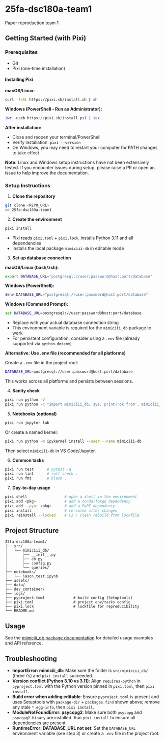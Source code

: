 # 25fa-dsc180a-team1
Paper reproduction team 1

## Getting Started (with Pixi)

### Prerequisites
- Git
- Pixi (one-time installation)

#### Installing Pixi

**macOS/Linux:**
```bash
curl -fsSL https://pixi.sh/install.sh | sh
```

**Windows (PowerShell - Run as Administrator):**
```powershell
iwr -useb https://pixi.sh/install.ps1 | iex
```

**After installation:**
- Close and reopen your terminal/PowerShell
- Verify installation: `pixi --version`
- On Windows, you may need to restart your computer for PATH changes to take effect

**Note:** Linux and Windows setup instructions have not been extensively tested. If you encounter issues during setup, please raise a PR or open an issue to help improve the documentation.

### Setup Instructions

1) **Clone the repository**
```bash
git clone <REPO_URL>
cd 25fa-dsc180a-team1
```

2) **Create the environment**
```bash
pixi install
```
- Pixi reads `pixi.toml` + `pixi.lock`, installs Python 3.11 and all dependencies
- Installs the local package `mimiciii-db` in editable mode

3) **Set up database connection**

**macOS/Linux (bash/zsh):**
```bash
export DATABASE_URL="postgresql://user:password@host:port/database"
```

**Windows (PowerShell):**
```powershell
$env:DATABASE_URL="postgresql://user:password@host:port/database"
```

**Windows (Command Prompt):**
```cmd
set DATABASE_URL=postgresql://user:password@host:port/database
```

- Replace with your actual database connection string
- This environment variable is required for the `mimiciii_db` package to work
- For persistent configuration, consider using a `.env` file (already supported via `python-dotenv`)

**Alternative: Use .env file (recommended for all platforms)**

Create a `.env` file in the project root:
```bash
DATABASE_URL=postgresql://user:password@host:port/database
```

This works across all platforms and persists between sessions.

4) **Sanity check**
```bash
pixi run python -V
pixi run python -c "import mimiciii_db, sys; print('ok from', mimiciii_db.__file__); print(sys.executable)"
```

5) **Notebooks (optional)**
```bash
pixi run jupyter lab
```

Or create a named kernel:
```bash
pixi run python -m ipykernel install --user --name mimiciii-db
```
Then select `mimiciii-db` in VS Code/Jupyter.

6) **Common tasks**
```bash
pixi run test      # pytest -q
pixi run lint      # ruff check .
pixi run fmt       # black .
```

7) **Day-to-day usage**
```bash
pixi shell                 # open a shell in the environment
pixi add <pkg>             # add a conda-forge dependency
pixi add --pypi <pkg>      # add a PyPI dependency
pixi install               # re-solve after changes
pixi reinstall --locked    # CI / clean rebuild from lockfile
```

## Project Structure

```
25fa-dsc180a-team1/
├── src/
│   └── mimiciii_db/
│       ├── __init__.py
│       ├── db.py
│       ├── config.py
│       └── queries/
├── notebooks/
│   └── jason_test.ipynb
├── assets/
├── data/
├── dev_container/
├── logs/
├── pyproject.toml             # build config (Setuptools)
├── pixi.toml                  # project env/tasks config
├── pixi.lock                  # lockfile for reproducibility
└── README.md
```

## Usage

See the [mimiciii_db package documentation](src/mimiciii_db/README.md) for detailed usage examples and API reference.

## Troubleshooting

- **ImportError: mimiciii_db**: Make sure the folder is `src/mimiciii_db/` (three i's) and `pixi install` succeeded.
- **Version conflict (Python 3.10 vs 3.11)**: Align `requires-python` in `pyproject.toml` with the Python version pinned in `pixi.toml`, then `pixi install`.
- **Build error when adding editable**: Ensure `pyproject.toml` is present and uses Setuptools with `package-dir` + `packages.find` shown above; remove any stale `*.egg-info`, then `pixi install`.
- **ModuleNotFoundError: psycopg2**: Make sure both `psycopg` and `psycopg2-binary` are installed. Run `pixi install` to ensure all dependencies are present.
- **RuntimeError: DATABASE_URL not set**: Set the `DATABASE_URL` environment variable (see step 3) or create a `.env` file in the project root.
